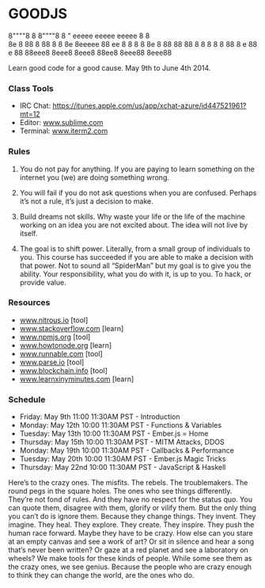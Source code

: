 
GOODJS
======
8""""8                       8  8""""8 
8    " eeeee eeeee eeeee     8  8      
8e     8  88 8  88 8   8     8e 8eeeee 
88  ee 8   8 8   8 8e  8     88     88 
88   8 8   8 8   8 88  8 e   88 e   88 
88eee8 8eee8 8eee8 88ee8 8eee88 8eee88 
                                       
                                                          

Learn good code for a good cause. May 9th to June 4th 2014.

### Class Tools
- IRC Chat: https://itunes.apple.com/us/app/xchat-azure/id447521961?mt=12
- Editor: www.sublime.com
- Terminal: www.iterm2.com

### Rules
1. You do not pay for anything. If you are paying to learn something on the internet you (we) are doing something wrong.

2. You will fail if you do not ask questions when you are confused. Perhaps it’s not a rule, it’s just a decision to make.

3. Build dreams not skills. Why waste your life or the life of the machine working on an idea you are not excited about. The idea will not live by itself.

4. The goal is to shift power. Literally, from a small group of individuals to you. This course has succeeded if you are able to make a decision with that power. Not to sound all “SpiderMan” but my goal is to give you the ability. Your responsibility, what you do with it, is up to you. To hack, or provide value.

### Resources
- www.nitrous.io [tool]
- www.stackoverflow.com [learn]
- www.npmjs.org [tool]
- www.howtonode.org [learn]
- www.runnable.com [tool]
- www.parse.io [tool]
- www.blockchain.info [tool]
- www.learnxinyminutes.com [learn]

### Schedule
- Friday: May 9th 11:00 11:30AM PST - Introduction
- Monday: May 12th 10:00 11:30AM PST - Functions & Variables
- Tuesday: May 13th 10:00 11:30AM PST - Ember.js = Home
- Thursday: May 15th 10:00 11:30AM PST - MITM Attacks, DDOS
- Monday: May 19th 10:00 11:30AM PST - Callbacks & Performance
- Tuesday: May 20th 10:00 11:30AM PST - Ember.js Magic Tricks
- Thursday: May 22nd 10:00 11:30AM PST - JavaScript & Haskell

Here’s to the crazy ones. The misfits. The rebels. The troublemakers. The round pegs in the square holes. The ones who see things differently. They’re not fond of rules. And they have no respect for the status quo. You can quote them, disagree with them, glorify or vilify them. But the only thing you can’t do is ignore them. Because they change things. They invent. They imagine. They heal. They explore. They create. They inspire. They push the human race forward. Maybe they have to be crazy. How else can you stare at an empty canvas and see a work of art? Or sit in silence and hear a song that’s never been written? Or gaze at a red planet and see a laboratory on wheels? We make tools for these kinds of people. While some see them as the crazy ones, we see genius. Because the people who are crazy enough to think they can change the world, are the ones who do.


